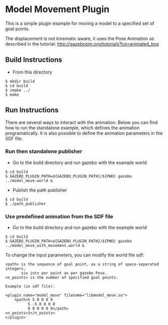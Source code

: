 # Model Movement Plugin

This is a simple plugin example for moving a model to a specified set of goal points.

The displacement is not kinematic aware, it uses the Pose Animation as described in
the tutorial: http://gazebosim.org/tutorials?tut=animated_box 

## Build Instructions

* From this directory

```
$ mkdir build
$ cd build
$ cmake ../
$ make
```

## Run Instructions

There are several ways to interact with the animation. Below you can find how to run
the standalone example, which defines the animation programatically. It is also 
possible to define the animation parameters in the SDF file.

### Run then standalone publisher

* Go to the build directory and run gazebo with the example world
```
$ cd build
$ GAZEBO_PLUGIN_PATH=${GAZEBO_PLUGIN_PATH}/${PWD} gazebo ../model_move.world &
```

* Publish the path publisher

```
$ cd build
$ ./path_publisher
```

### Use predefined animation from the SDF file

* Go to the build directory and run gazebo with the example world
```
$ cd build
$ GAZEBO_PLUGIN_PATH=${GAZEBO_PLUGIN_PATH}/${PWD} gazebo ../model_move_with_movement.world &
```

To change the input parameters, you can modify the world file sdf:

    <path> is the sequence of goal point, as a string of space-separated integers, 
           six ints per point as per gazebo Pose.
    <n_points> is the number of specified goal points.

    Example (in sdf file):
    
    <plugin name="model_move" filename="libmodel_move.so">
        <path>5 5 0 0 0 0
              5 -5 0 0 0 0
              0 0 0 0 0 0</path>
	<n_points>3</n_points>
    </plugin>
